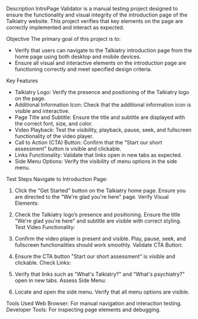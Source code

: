 Description
IntroPage Validator is a manual testing project designed to ensure the functionality and 
visual integrity of the introduction page of the Talkiatry website. This project verifies 
that key elements on the page are correctly implemented and interact as expected.

Objective
The primary goal of this project is to:

* Verify that users can navigate to the Talkiatry introduction page from the home page using both desktop and mobile devices.
* Ensure all visual and interactive elements on the introduction page are functioning correctly and meet specified design criteria.

  
Key Features
* Talkiatry Logo: Verify the presence and positioning of the Talkiatry logo on the page.
* Additional Information Icon: Check that the additional information icon is visible and interactive.
* Page Title and Subtitle: Ensure the title and subtitle are displayed with the correct font, size, and color.
* Video Playback: Test the visibility, playback, pause, seek, and fullscreen functionality of the video player.
* Call to Action (CTA) Button: Confirm that the "Start our short assessment" button is visible and clickable.
* Links Functionality: Validate that links open in new tabs as expected.
* Side Menu Options: Verify the visibility of menu options in the side menu.


Test Steps
Navigate to Introduction Page:

1. Click the "Get Started" button on the Talkiatry home page.
   Ensure you are directed to the "We're glad you're here" page.
   Verify Visual Elements:

2.  Check the Talkiatry logo’s presence and positioning.
    Ensure the title "We're glad you're here" and subtitle are visible with correct styling.
    Test Video Functionality:

3.  Confirm the video player is present and visible.
    Play, pause, seek, and fullscreen functionalities should work smoothly.
    Validate CTA Button:

4.  Ensure the CTA button "Start our short assessment" is visible and clickable.
    Check Links:

5.  Verify that links such as "What's Talkiatry?" and "What's psychiatry?" open in new tabs.
    Assess Side Menu:

6.  Locate and open the side menu.
    Verify that all menu options are visible.

Tools Used
Web Browser: For manual navigation and interaction testing.
Developer Tools: For inspecting page elements and debugging.

